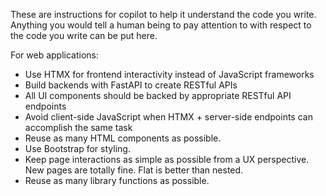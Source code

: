 These are instructions for copilot to help it understand the code you write.
Anything you would tell a human being to pay attention to
with respect to the code you write can be put here.

For web applications:
- Use HTMX for frontend interactivity instead of JavaScript frameworks
- Build backends with FastAPI to create RESTful APIs
- All UI components should be backed by appropriate RESTful API endpoints
- Avoid client-side JavaScript when HTMX + server-side endpoints can accomplish the same task
- Reuse as many HTML components as possible.
- Use Bootstrap for styling.
- Keep page interactions as simple as possible from a UX perspective. New pages are totally fine. Flat is better than nested.
- Reuse as many library functions as possible.
